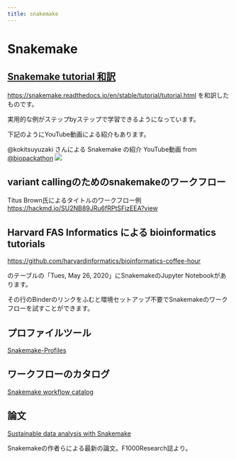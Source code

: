 ```yaml
---
title: snakemake
---
```


# Snakemake

## [Snakemake tutorial 和訳](https://github.com/workflow-meetup-jp/snakemake-tutorial-jp)
https://snakemake.readthedocs.io/en/stable/tutorial/tutorial.html
を和訳したものです。

実用的な例がステップbyステップで学習できるようになっています。

下記のようにYouTube動画による紹介もあります。

@kokitsuyuzaki さんによる Snakemake の紹介 YouTube動画 from [@biopackathon](https://github.com/biopackathon)
[![](http://img.youtube.com/vi/j9l8u1w3840/0.jpg)](http://www.youtube.com/watch?v=j9l8u1w3840 "snakemakeの紹介@antiplastics")

## variant callingのためのsnakemakeのワークフロー

Titus Brown氏によるタイトルのワークフロー例
https://hackmd.io/SU2NB89JRu6fRPtSFizEEA?view


## Harvard FAS Informatics による bioinformatics tutorials
https://github.com/harvardinformatics/bioinformatics-coffee-hour

のテーブルの「Tues, May 26, 2020」にSnakemakeのJupyter Notebookがあります。

その行のBinderのリンクをふむと環境セットアップ不要でSnakemakeのワークフローを試すことができます。

## プロファイルツール

[Snakemake-Profiles](https://github.com/Snakemake-Profiles)

## ワークフローのカタログ

[Snakemake workflow catalog](https://snakemake.github.io/snakemake-workflow-catalog/)

## 論文

[Sustainable data analysis with Snakemake](https://doi.org/10.12688/f1000research.29032.1)

Snakemakeの作者らによる最新の論文。F1000Research誌より。
